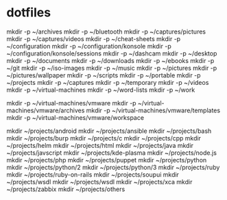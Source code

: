 # dotfiles

mkdir -p ~/archives
mkdir -p ~/bluetooth
mkdir -p ~/captures/pictures
mkdir -p ~/captures/videos
mkdir -p ~/cheat-sheets
mkdir -p ~/configuration
mkdir -p ~/configuration/konsole
mkdir -p ~/configuration/konsole/sessions
mkdir -p ~/dashcam
mkdir -p ~/desktop
mkdir -p ~/documents
mkdir -p ~/downloads
mkdir -p ~/ebooks
mkdir -p ~/git
mkdir -p ~/iso-images
mkdir -p ~/music
mkdir -p ~/pictures
mkdir -p ~/pictures/wallpaper
mkdir -p ~/scripts
mkdir -p ~/portable
mkdir -p ~/projects
mkdir -p ~/captures
mkdir -p ~/temporary
mkdir -p ~/videos
mkdir -p ~/virtual-machines
mkdir -p ~/word-lists
mkdir -p ~/work

mkdir -p ~/virtual-machines/vmware
mkdir -p ~/virtual-machines/vmware/archives
mkdir -p ~/virtual-machines/vmware/templates
mkdir -p ~/virtual-machines/vmware/workspace

mkdir ~/projects/android
mkdir ~/projects/ansible
mkdir ~/projects/bash
mkdir ~/projects/burp
mkdir ~/projects/c
mkdir ~/projects/cpp
mkdir ~/projects/helm
mkdir ~/projects/html
mkdir ~/projects/java
mkdir ~/projects/javscript
mkdir ~/projects/kde-plasma
mkdir ~/projects/node.js
mkdir ~/projects/php
mkdir ~/projects/puppet
mkdir ~/projects/python
mkdir ~/projects/python/2
mkdir ~/projects/python/3
mkdir ~/projects/ruby
mkdir ~/projects/ruby-on-rails
mkdir ~/projects/soupui
mkdir ~/projects/wsdl
mkdir ~/projects/wsdl
mkdir ~/projects/xca
mkdir ~/projects/zabbix
mkdir ~/projects/others
